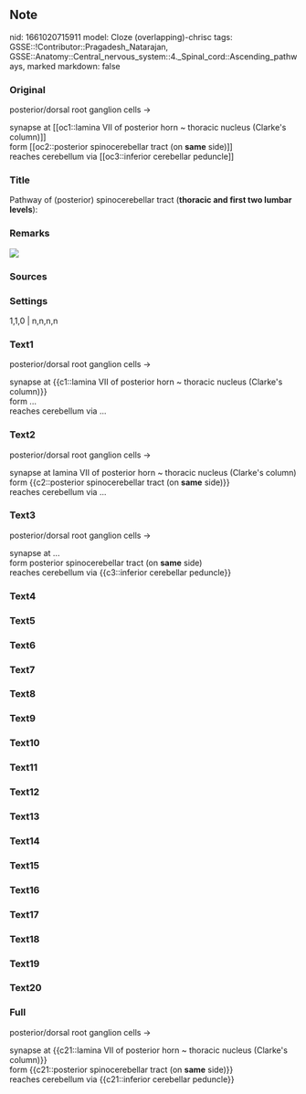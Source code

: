## Note
nid: 1661020715911
model: Cloze (overlapping)-chrisc
tags: GSSE::!Contributor::Pragadesh_Natarajan, GSSE::Anatomy::Central_nervous_system::4._Spinal_cord::Ascending_pathways, marked
markdown: false

### Original
posterior/dorsal root ganglion cells →
<div>
  synapse at [[oc1::lamina VII of posterior horn ~ thoracic nucleus
  (Clarke's column)]]
</div>
<div>
  form [[oc2::posterior spinocerebellar tract (on <b>same</b>
  side)]]
</div>
<div>
  <span style="color: var(--text-fg);">reaches cerebellum
  via</span> [[oc3::inferior cerebellar peduncle]]
</div>

### Title
Pathway of (posterior) spinocerebellar tract (<b>thoracic and first
two lumbar levels</b>):

### Remarks
<img src="66.png">

### Sources


### Settings
1,1,0 | n,n,n,n

### Text1
posterior/dorsal root ganglion cells →
<div>
  synapse at {{c1::lamina VII of posterior horn ~ thoracic nucleus
  (Clarke's column)}}
</div>
<div>
  form ...
</div>
<div>
  <span style="color: var(--text-fg);">reaches cerebellum
  via</span> ...
</div>

### Text2
posterior/dorsal root ganglion cells →
<div>
  synapse at lamina VII of posterior horn ~ thoracic nucleus
  (Clarke's column)
</div>
<div>
  form {{c2::posterior spinocerebellar tract (on <b>same</b>
  side)}}
</div>
<div>
  <span style="color: var(--text-fg);">reaches cerebellum
  via</span> ...
</div>

### Text3
posterior/dorsal root ganglion cells →
<div>
  synapse at ...
</div>
<div>
  form posterior spinocerebellar tract (on <b>same</b> side)
</div>
<div>
  <span style="color: var(--text-fg);">reaches cerebellum
  via</span> {{c3::inferior cerebellar peduncle}}
</div>

### Text4


### Text5


### Text6


### Text7


### Text8


### Text9


### Text10


### Text11


### Text12


### Text13


### Text14


### Text15


### Text16


### Text17


### Text18


### Text19


### Text20


### Full
posterior/dorsal root ganglion cells →
<div>
  synapse at {{c21::lamina VII of posterior horn ~ thoracic nucleus
  (Clarke's column)}}
</div>
<div>
  form {{c21::posterior spinocerebellar tract (on <b>same</b>
  side)}}
</div>
<div>
  <span style="color: var(--text-fg);">reaches cerebellum
  via</span> {{c21::inferior cerebellar peduncle}}
</div>
